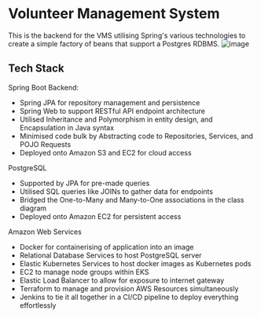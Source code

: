 # Volunteer Management System

This is the backend for the VMS utilising Spring's various technologies to create a simple factory of beans that support a Postgres RDBMS.
![image](https://github.com/neozhixuan/vms-backend/assets/79783660/1f391d91-2862-4132-ac99-aa181ead67a1)

## Tech Stack

Spring Boot Backend:
- Spring JPA for repository management and persistence
- Spring Web to support RESTful API endpoint architecture
- Utilised Inheritance and Polymorphism in entity design, and Encapsulation in Java syntax
- Minimised code bulk by Abstracting code to Repositories, Services, and POJO Requests
- Deployed onto Amazon S3 and EC2 for cloud access

PostgreSQL
- Supported by JPA for pre-made queries
- Utilised SQL queries like JOINs to gather data for endpoints
- Bridged the One-to-Many and Many-to-One associations in the class diagram
- Deployed onto Amazon EC2 for persistent access

Amazon Web Services
- Docker for containerising of application into an image
- Relational Database Services to host PostgreSQL server
- Elastic Kubernetes Services to host docker images as Kubernetes pods
- EC2 to manage node groups within EKS
- Elastic Load Balancer to allow for exposure to internet gateway
- Terraform to manage and provision AWS Resources simultaneously
- Jenkins to tie it all together in a CI/CD pipeline to deploy everything effortlessly
